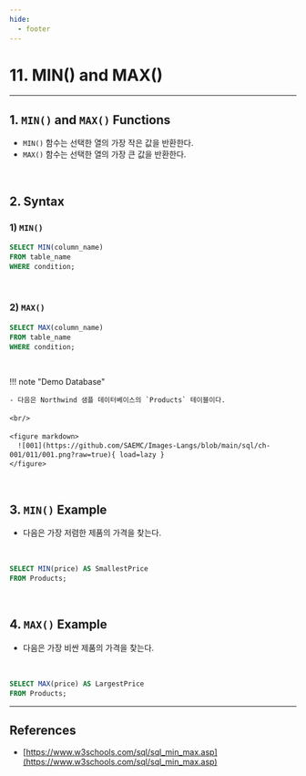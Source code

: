 ```yaml
---
hide:
  - footer
---
```


# 11. MIN() and MAX()

---

## 1. `MIN()` and `MAX()` Functions

- `MIN()` 함수는 선택한 열의 가장 작은 값을 반환한다.
- `MAX()` 함수는 선택한 열의 가장 큰 값을 반환한다.

<br/>

## 2. Syntax

### 1) `MIN()`

```sql
SELECT MIN(column_name)
FROM table_name
WHERE condition;
```

<br/>

### 2) `MAX()`

```sql
SELECT MAX(column_name)
FROM table_name
WHERE condition;
```

<br/>

!!! note "Demo Database"

    - 다음은 Northwind 샘플 데이터베이스의 `Products` 테이블이다.

    <br/>

    <figure markdown>
      ![001](https://github.com/SAEMC/Images-Langs/blob/main/sql/ch-001/011/001.png?raw=true){ load=lazy }
    </figure>

<br/>

## 3. `MIN()` Example

- 다음은 가장 저렴한 제품의 가격을 찾는다.

<br/>

```sql
SELECT MIN(price) AS SmallestPrice
FROM Products;
```

<br/>

## 4. `MAX()` Example

- 다음은 가장 비싼 제품의 가격을 찾는다.

<br/>

```sql
SELECT MAX(price) AS LargestPrice
FROM Products;
```

---

## References

- [https://www.w3schools.com/sql/sql_min_max.asp](https://www.w3schools.com/sql/sql_min_max.asp)
